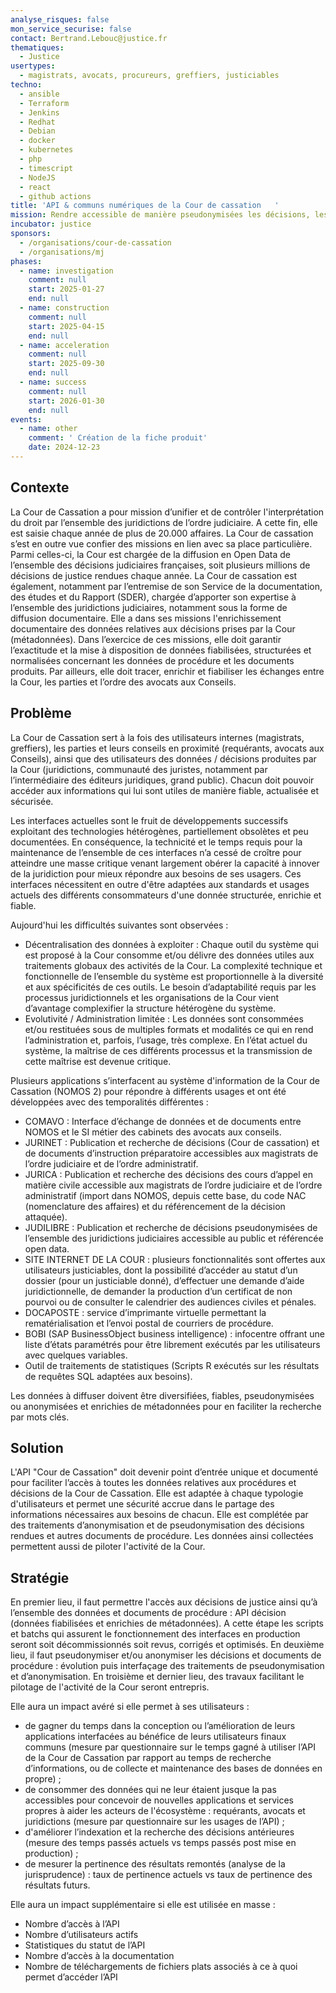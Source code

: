 ```yaml
---
analyse_risques: false
mon_service_securise: false
contact: Bertrand.Lebouc@justice.fr
thematiques:
  - Justice
usertypes:
  - magistrats, avocats, procureurs, greffiers, justiciables
techno:
  - ansible
  - Terraform
  - Jenkins
  - Redhat
  - Debian
  - docker
  - kubernetes
  - php
  - timescript
  - NodeJS
  - react
  - github actions
title: 'API & communs numériques de la Cour de cassation   '
mission: Rendre accessible de manière pseudonymisées les décisions, les rapports, les documents des procédures de la Cour de Cassation pour faciliter la prise en compte de la jurisprudence pour les magistrats, les avocats, les procureurs, les greffiers, les justiciables. Visualiser les données pour permettre le pilotage des activités de la Cour de Cassation.
incubator: justice
sponsors:
  - /organisations/cour-de-cassation
  - /organisations/mj
phases:
  - name: investigation
    comment: null
    start: 2025-01-27
    end: null
  - name: construction
    comment: null
    start: 2025-04-15
    end: null
  - name: acceleration
    comment: null
    start: 2025-09-30
    end: null
  - name: success
    comment: null
    start: 2026-01-30
    end: null
events:
  - name: other
    comment: ' Création de la fiche produit'
    date: 2024-12-23
---
```

## Contexte

La Cour de Cassation a pour mission d’unifier et de contrôler l'interprétation du droit par l’ensemble des juridictions de l’ordre judiciaire. A cette fin, elle est saisie chaque année de plus de 20.000 affaires. La Cour de cassation s’est en outre vue confier des missions en lien avec sa place particulière. Parmi celles-ci, la Cour est chargée de la diffusion en Open Data de l’ensemble des décisions judiciaires françaises, soit plusieurs millions de décisions de justice rendues chaque année. La Cour de cassation est également, notamment par l’entremise de son Service de la documentation, des études et du Rapport (SDER), chargée d’apporter son expertise à l’ensemble des juridictions judiciaires, notamment sous la forme de diffusion documentaire.
Elle a dans ses missions l'enrichissement documentaire des données relatives aux décisions prises par la Cour (métadonnées).
Dans l’exercice de ces missions, elle doit garantir l’exactitude et la mise à disposition de données fiabilisées, structurées et normalisées concernant les données de procédure et les documents produits. Par ailleurs, elle doit tracer, enrichir et fiabiliser les échanges entre la Cour, les parties et l’ordre des avocats aux Conseils.


## Problème

La Cour de Cassation sert à la fois des utilisateurs internes (magistrats, greffiers), les parties et leurs conseils en proximité (requérants, avocats aux Conseils), ainsi que des utilisateurs des données / décisions produites par la Cour (juridictions, communauté des juristes, notamment par l’intermédiaire des éditeurs juridiques, grand public). Chacun doit pouvoir accéder aux informations qui lui sont utiles de manière fiable, actualisée et sécurisée. 

Les interfaces actuelles sont le fruit de développements successifs exploitant des technologies hétérogènes, partiellement obsolètes et peu documentées. En conséquence, la technicité et le temps requis pour la maintenance de l’ensemble de ces interfaces n’a cessé de croître pour atteindre une masse critique venant largement obérer la capacité à innover de la juridiction pour mieux répondre aux besoins de ses usagers. Ces interfaces nécessitent en outre d'être adaptées aux standards et usages actuels des différents consommateurs d'une donnée structurée, enrichie et fiable.

Aujourd'hui les difficultés suivantes sont observées :
* Décentralisation des données à exploiter :
Chaque outil du système qui est proposé à la Cour consomme et/ou délivre des données utiles aux traitements globaux des activités de la Cour. La complexité technique et fonctionnelle de l’ensemble du système est proportionnelle à la diversité et aux spécificités de ces outils. Le besoin d’adaptabilité requis par les processus juridictionnels et les organisations de la Cour vient d’avantage complexifier la structure hétérogène du système.
* Evolutivité / Administration limitée :
Les données sont consommées et/ou restituées sous de multiples formats et modalités ce qui en rend l’administration et, parfois, l’usage, très complexe. En l’état actuel du système, la maîtrise de ces différents processus et la transmission de cette maîtrise est devenue critique.

Plusieurs applications s’interfacent au système d'information de la Cour de Cassation (NOMOS 2) pour répondre à différents usages et ont été développées avec des temporalités différentes :
* COMAVO : Interface d’échange de données et de documents entre NOMOS et le SI métier des cabinets des avocats aux conseils.
* JURINET : Publication et recherche de décisions (Cour de cassation) et de documents d’instruction préparatoire accessibles aux magistrats de l’ordre judiciaire et de l’ordre administratif.
* JURICA : Publication et recherche des décisions des cours d’appel en matière civile accessible aux magistrats de l’ordre judiciaire et de l’ordre administratif (import dans NOMOS, depuis cette base, du code NAC (nomenclature des affaires) et du référencement de la décision attaquée).
* JUDILIBRE : Publication et recherche de décisions pseudonymisées de l’ensemble des juridictions judiciaires accessible au public et référencée open data.
* SITE INTERNET DE LA COUR : plusieurs fonctionnalités sont offertes aux utilisateurs justiciables, dont la possibilité d’accéder au statut d’un dossier (pour un justiciable donné), d’effectuer une demande d’aide juridictionnelle, de demander la production d’un certificat de non pourvoi ou de consulter le calendrier des audiences civiles et pénales.
* DOCAPOSTE : service d’imprimante virtuelle permettant la rematérialisation et l’envoi postal de courriers de procédure.
* BOBI (SAP BusinessObject business intelligence) : infocentre offrant une liste d’états paramétrés pour être librement exécutés par les utilisateurs avec quelques variables.
* Outil de traitements de statistiques (Scripts R exécutés sur les résultats de requêtes SQL adaptées aux besoins).

Les données à diffuser doivent être diversifiées, fiables, pseudonymisées ou anonymisées et enrichies de métadonnées pour en faciliter la recherche par mots clés. 


## Solution

L'API "Cour de Cassation" doit devenir point d’entrée unique et documenté pour faciliter l’accès à toutes les données relatives aux procédures et décisions de la Cour de Cassation. Elle est adaptée à chaque typologie d'utilisateurs et permet une sécurité accrue dans le partage des informations nécessaires aux besoins de chacun.
Elle est complétée par des traitements d’anonymisation et de pseudonymisation des décisions rendues et autres documents de procédure. 
Les données ainsi collectées permettent aussi de piloter l'activité de la Cour.



## Stratégie

En premier lieu, il faut permettre l'accès aux décisions de justice ainsi qu’à l’ensemble des données et documents de procédure : API décision (données fiabilisées et enrichies de métadonnées). A cette étape les scripts et batchs qui assurent le fonctionnement des interfaces en production seront soit décommissionnés soit revus, corrigés et optimisés. 
En deuxième lieu, il faut pseudonymiser et/ou anonymiser les décisions et documents de procédure : évolution puis interfaçage des traitements de pseudonymisation et d’anonymisation.
En troisième et dernier lieu, des travaux facilitant le pilotage de l'activité de la Cour seront entrepris. 

Elle aura un impact avéré si elle permet à ses utilisateurs :
* de gagner du temps dans la conception ou l’amélioration de leurs applications interfacées au bénéfice de leurs utilisateurs finaux communs (mesure par questionnaire sur le temps gagné à utiliser l’API de la Cour de Cassation par rapport au temps de recherche d’informations, ou de collecte et maintenance des bases de données en propre) ;
* de consommer des données qui ne leur étaient jusque la pas accessibles pour concevoir de nouvelles applications et services propres à aider les acteurs de l'écosystème : requérants, avocats et juridictions (mesure par questionnaire sur les usages de l’API) ;
* d'améliorer l’indexation et la recherche des décisions antérieures (mesure des temps passés actuels vs temps passés post mise en production) ;
* de mesurer la pertinence des résultats remontés (analyse de la jurisprudence) : taux de pertinence actuels vs taux de pertinence des résultats futurs.

Elle aura un impact supplémentaire si elle est utilisée en masse :
* Nombre d’accès à l’API
* Nombre d’utilisateurs actifs
* Statistiques du statut de l’API
* Nombre d’accès à la documentation
* Nombre de téléchargements de fichiers plats associés à ce à quoi permet d’accéder l’API

